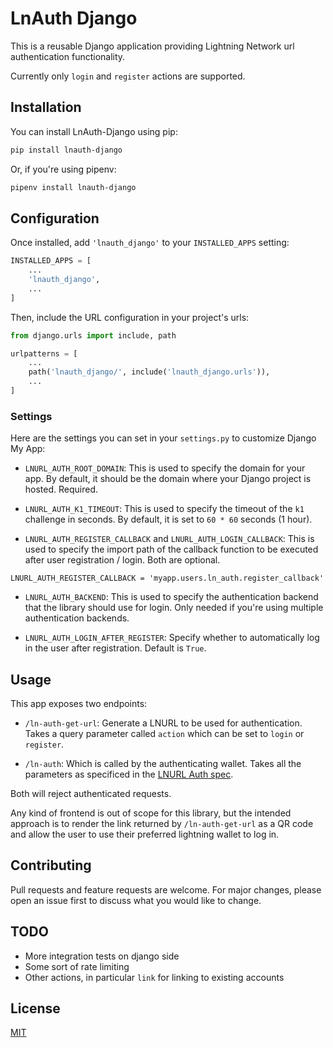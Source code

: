 # LnAuth Django

This is a reusable Django application providing Lightning Network url authentication functionality.

Currently only `login` and `register` actions are supported.

## Installation

You can install LnAuth-Django using pip:

```bash
pip install lnauth-django
```

Or, if you're using pipenv:

```bash
pipenv install lnauth-django
```

## Configuration

Once installed, add `'lnauth_django'` to your `INSTALLED_APPS` setting:

```python
INSTALLED_APPS = [
    ...
    'lnauth_django',
    ...
]
```

Then, include the URL configuration in your project's urls:

```python
from django.urls import include, path

urlpatterns = [
    ...
    path('lnauth_django/', include('lnauth_django.urls')),
    ...
]
```

### Settings

Here are the settings you can set in your `settings.py` to customize Django My App:

- `LNURL_AUTH_ROOT_DOMAIN`: This is used to specify the domain for your app. By default, it should be the domain where your Django project is hosted. Required.

- `LNURL_AUTH_K1_TIMEOUT`: This is used to specify the timeout of the `k1` challenge in seconds. By default, it is set to `60 * 60` seconds (1 hour).

- `LNURL_AUTH_REGISTER_CALLBACK` and `LNURL_AUTH_LOGIN_CALLBACK`: This is used to specify the import path of the callback function to be executed after user registration / login. Both are optional.

```
LNURL_AUTH_REGISTER_CALLBACK = 'myapp.users.ln_auth.register_callback'
```

- `LNURL_AUTH_BACKEND`: This is used to specify the authentication backend that the library should use for login. Only needed if you're using multiple authentication backends.

- `LNURL_AUTH_LOGIN_AFTER_REGISTER`: Specify whether to automatically log in the user after registration. Default is `True`.


## Usage

This app exposes two endpoints:

- `/ln-auth-get-url`: Generate a LNURL to be used for authentication. Takes a query parameter called `action` which can be set to `login` or `register`.

- `/ln-auth`: Which is called by the authenticating wallet. Takes all the parameters as specificed in the [LNURL Auth spec](https://github.com/lnurl/luds/blob/luds/04.md).

Both will reject authenticated requests.

Any kind of frontend is out of scope for this library, but the intended approach is to render the link returned by `/ln-auth-get-url` as a QR code and allow the user to use their preferred lightning wallet to log in.

## Contributing

Pull requests and feature requests are welcome. For major changes, please open an issue first to discuss what you would like to change.

## TODO

- More integration tests on django side
- Some sort of rate limiting
- Other actions, in particular `link` for linking to existing accounts
## License

[MIT](https://choosealicense.com/licenses/mit/)
